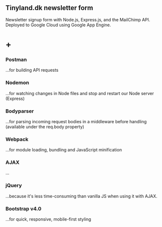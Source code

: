 ## Tinyland.dk newsletter form
Newsletter signup form with Node.js, Express.js, and the MailChimp API.
Deployed to Google Cloud using Google App Engine.

# + 

### Postman
...for building API requests

### Nodemon
...for watching changes in Node files and stop and restart our Node server (Express)

### Bodyparser
...for parsing incoming request bodies in a middleware before handling (available under the req.body property)

### Webpack
...for module loading, bundling and JavaScript minification

### AJAX
...

### jQuery
...because it's less time-consuming than vanilla JS when using it with AJAX.


### Bootstrap v4.0
...for quick, responsive, mobile-first styling
